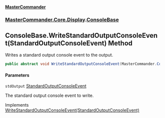 #### [MasterCommander](MasterCommander.md 'MasterCommander')
### [MasterCommander.Core.Display](MasterCommander.md#MasterCommander.Core.Display 'MasterCommander.Core.Display').[ConsoleBase](ConsoleBase.md 'MasterCommander.Core.Display.ConsoleBase')

## ConsoleBase.WriteStandardOutputConsoleEvent(StandardOutputConsoleEvent) Method

Writes a standard output console event to the output.

```csharp
public abstract void WriteStandardOutputConsoleEvent(MasterCommander.Core.ConsoleEvents.StandardOutputConsoleEvent stdOutput);
```
#### Parameters

<a name='MasterCommander.Core.Display.ConsoleBase.WriteStandardOutputConsoleEvent(MasterCommander.Core.ConsoleEvents.StandardOutputConsoleEvent).stdOutput'></a>

`stdOutput` [StandardOutputConsoleEvent](StandardOutputConsoleEvent.md 'MasterCommander.Core.ConsoleEvents.StandardOutputConsoleEvent')

The standard output console event to write.

Implements [WriteStandardOutputConsoleEvent(StandardOutputConsoleEvent)](IConsole.WriteStandardOutputConsoleEvent(StandardOutputConsoleEvent).md 'MasterCommander.Core.Display.IConsole.WriteStandardOutputConsoleEvent(MasterCommander.Core.ConsoleEvents.StandardOutputConsoleEvent)')